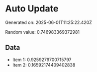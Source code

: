 # Auto Update

Generated on: 2025-06-01T11:25:22.420Z

Random value: 0.746983369372981

## Data

- Item 1: 0.9259279700715797
- Item 2: 0.16592174409402838
